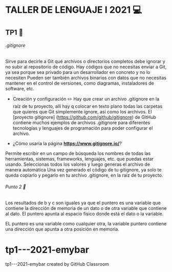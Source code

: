 

# TALLER DE LENGUAJE I 2021  :computer:

## TP1 :pushpin:

###### .gitignore 

Sirve para decirle a Git qué archivos o directorios completos debe 
ignorar y no subir al repositorio de código. Hay códigos que no necesitas enviar a Git,
ya sea porque sea privado para un desarrollador en concreto y no lo necesiten Pueden ser también archivos binarios con datos que no necesitas mantener en el control de versiones, 
como diagramas, instaladores de software, etc.

- Creación y configuración  :pencil2:
Hay que crear un archivo .gitignore en la raíz de tu proyecto, allí hay q colocar en texto plano
todas las carpetas que quieres que Git simplemente ignore, así como los archivos.
El [proyecto gitignore] (https://github.com/github/gitignore) de GitHub contiene muchos ejemplos de archivos .gitignore para diferentes tecnologías y lenguajes de programación para
poder configurar el archivo.

- ¿Cómo usaría la página **https://www.gitignore.io/**?

Permite escribir en un campo de búsqueda los nombres de todas las herramientas, sistemas, frameworks, lenguajes, etc. que puedas estar usando. Seleccionas todos los valores y luego
generas el archivo de manera automática
Una vez generado el código de tu gitignore, ya solo te queda copiarlo y pegarlo en tu archivo .gitignore, 
en la raíz de tu proyecto. 


###### Punto 2  :file_folder:

Los resultados de b y c son iguales ya que el puntero es una variable que contiene la dirección de memoria de un dato o de otra variable que contiene al dato.
El puntero apunta al espacio físico donde está el dato o la variable.

EL puntero es una variable como cualquier otra, la variable puntero contiene una dirección que apunta a otra posición en memoria.

# tp1---2021-emybar
tp1---2021-emybar created by GitHub Classroom

